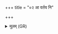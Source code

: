 +++
title = "०२ आ वर्तय नि"

+++
<details><summary>मूलम् (GR)</summary>

आ वर्तय नि वर्तय-  
-अभ्य् आ वर्तया कुरु ।  
इदम् अस्य सर्वा चित्तानि  
स्मरेण प्र जयामसि ॥
</details>
